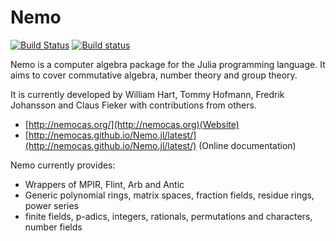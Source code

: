 # Nemo

[![Build Status](https://travis-ci.org/Nemocas/Nemo.jl.svg?branch=master)](https://travis-ci.org/Nemocas/Nemo.jl) [![Build status](https://ci.appveyor.com/api/projects/status/gc4mw5oixputntda/branch/master?svg=true)](https://ci.appveyor.com/project/thofma/nemo-jl-n5gdb/branch/master)

Nemo is a computer algebra package for the Julia programming language. It aims
to cover commutative algebra, number theory and group theory.

It is currently developed by William Hart, Tommy Hofmann, Fredrik Johansson and
Claus Fieker with contributions from others.

- [http://nemocas.org/](http://nemocas.org)(Website)
- [http://nemocas.github.io/Nemo.jl/latest/](http://nemocas.github.io/Nemo.jl/latest/) (Online documentation)

Nemo currently provides:

* Wrappers of MPIR, Flint, Arb and Antic
* Generic polynomial rings, matrix spaces, fraction fields, residue rings, power series
* finite fields, p-adics, integers, rationals, permutations and characters, number fields
